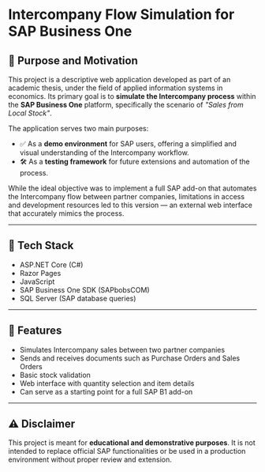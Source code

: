 # Intercompany Flow Simulation for SAP Business One

## 🧭 Purpose and Motivation

This project is a descriptive web application developed as part of an academic thesis, under the field of applied information systems in economics. Its primary goal is to **simulate the Intercompany process** within the **SAP Business One** platform, specifically the scenario of *"Sales from Local Stock"*.

The application serves two main purposes:

- ✅ As a **demo environment** for SAP users, offering a simplified and visual understanding of the Intercompany workflow.
- 🛠️ As a **testing framework** for future extensions and automation of the process.

While the ideal objective was to implement a full SAP add-on that automates the Intercompany flow between partner companies, limitations in access and development resources led to this version — an external web interface that accurately mimics the process.


---


## 🚀 Tech Stack

- ASP.NET Core (C#)
- Razor Pages
- JavaScript
- SAP Business One SDK (SAPbobsCOM)
- SQL Server (SAP database queries)

---

## 📌 Features

- Simulates Intercompany sales between two partner companies
- Sends and receives documents such as Purchase Orders and Sales Orders
- Basic stock validation
- Web interface with quantity selection and item details
- Can serve as a starting point for a full SAP B1 add-on

---

## ⚠️ Disclaimer

This project is meant for **educational and demonstrative purposes**. It is not intended to replace official SAP functionalities or be used in a production environment without proper review and extension.

